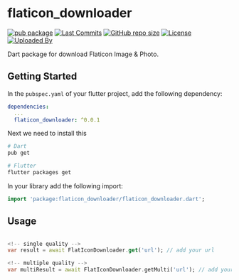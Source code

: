 # flaticon_downloader

[![pub package](https://img.shields.io/pub/v/flaticon_downloader.svg?logo=dart&logoColor=00b9fc)](https://pub.dev/packages/flaticon_downloader)
[![Last Commits](https://img.shields.io/github/last-commit/thitlwincoder/flaticon_downloader?logo=git&logoColor=white)](https://github.com/thitlwincoder/flaticon_downloader/commits/main)
[![GitHub repo size](https://img.shields.io/github/repo-size/thitlwincoder/flaticon_downloader)](https://github.com/thitlwincoder/flaticon_downloader)
[![License](https://img.shields.io/github/license/thitlwincoder/flaticon_downloader?logo=open-source-initiative&logoColor=green)](https://github.com/thitlwincoder/flaticon_downloader/blob/master/LICENSE)
<br>
[![Uploaded By](https://img.shields.io/badge/uploaded%20by-thitlwincoder-blue)](https://github.com/thitlwincoder)

Dart package for download Flaticon Image & Photo.

## Getting Started

In the `pubspec.yaml` of your flutter project, add the following dependency:

```yaml
dependencies:
  ...
  flaticon_downloader: ^0.0.1
```

Next we need to install this

```sh
# Dart
pub get

# Flutter
flutter packages get
```

In your library add the following import:

```dart
import 'package:flaticon_downloader/flaticon_downloader.dart';
```
## Usage


```dart

<!-- single quality -->
var result = await FlatIconDownloader.get('url'); // add your url

<!-- multiple quality -->
var multiResult = await FlatIconDownloader.getMulti('url'); // add your url
```
